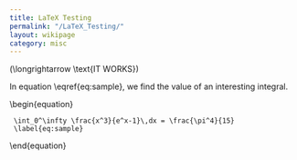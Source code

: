 ```yaml
---
title: LaTeX Testing
permalink: "/LaTeX_Testing/"
layout: wikipage
category: misc
---
```


\(\longrightarrow \text{IT WORKS}\)

In equation \\eqref{eq:sample}, we find the value of an interesting integral.

\\begin{equation}

` \int_0^\infty \frac{x^3}{e^x-1}\,dx = \frac{\pi^4}{15}`
` \label{eq:sample}`

\\end{equation}
